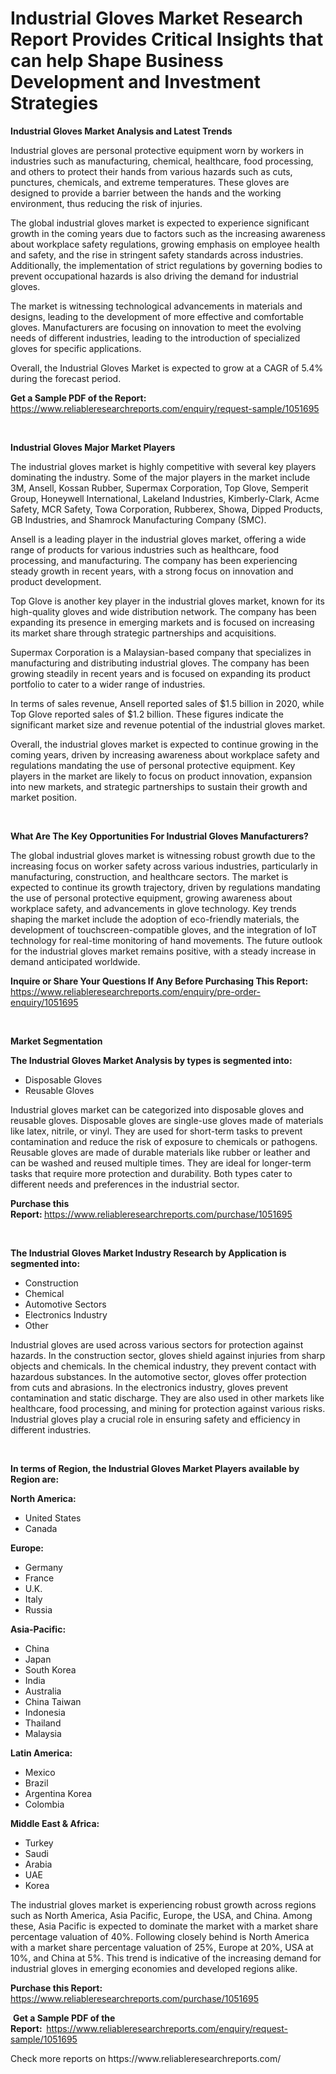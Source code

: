 <p><h1>Industrial Gloves Market Research Report Provides Critical Insights that can help Shape Business Development and Investment Strategies</h1></p><p><strong>Industrial Gloves Market Analysis and Latest Trends</strong></p>
<p><p>Industrial gloves are personal protective equipment worn by workers in industries such as manufacturing, chemical, healthcare, food processing, and others to protect their hands from various hazards such as cuts, punctures, chemicals, and extreme temperatures. These gloves are designed to provide a barrier between the hands and the working environment, thus reducing the risk of injuries.</p><p>The global industrial gloves market is expected to experience significant growth in the coming years due to factors such as the increasing awareness about workplace safety regulations, growing emphasis on employee health and safety, and the rise in stringent safety standards across industries. Additionally, the implementation of strict regulations by governing bodies to prevent occupational hazards is also driving the demand for industrial gloves.</p><p>The market is witnessing technological advancements in materials and designs, leading to the development of more effective and comfortable gloves. Manufacturers are focusing on innovation to meet the evolving needs of different industries, leading to the introduction of specialized gloves for specific applications.</p><p>Overall, the Industrial Gloves Market is expected to grow at a CAGR of 5.4% during the forecast period.</p></p>
<p><strong>Get a Sample PDF of the Report:&nbsp;</strong> <a href="https://www.reliableresearchreports.com/enquiry/request-sample/1051695">https://www.reliableresearchreports.com/enquiry/request-sample/1051695</a></p>
<p>&nbsp;</p>
<p><strong>Industrial Gloves Major Market Players</strong></p>
<p><p>The industrial gloves market is highly competitive with several key players dominating the industry. Some of the major players in the market include 3M, Ansell, Kossan Rubber, Supermax Corporation, Top Glove, Semperit Group, Honeywell International, Lakeland Industries, Kimberly-Clark, Acme Safety, MCR Safety, Towa Corporation, Rubberex, Showa, Dipped Products, GB Industries, and Shamrock Manufacturing Company (SMC).</p><p>Ansell is a leading player in the industrial gloves market, offering a wide range of products for various industries such as healthcare, food processing, and manufacturing. The company has been experiencing steady growth in recent years, with a strong focus on innovation and product development.</p><p>Top Glove is another key player in the industrial gloves market, known for its high-quality gloves and wide distribution network. The company has been expanding its presence in emerging markets and is focused on increasing its market share through strategic partnerships and acquisitions.</p><p>Supermax Corporation is a Malaysian-based company that specializes in manufacturing and distributing industrial gloves. The company has been growing steadily in recent years and is focused on expanding its product portfolio to cater to a wider range of industries.</p><p>In terms of sales revenue, Ansell reported sales of $1.5 billion in 2020, while Top Glove reported sales of $1.2 billion. These figures indicate the significant market size and revenue potential of the industrial gloves market.</p><p>Overall, the industrial gloves market is expected to continue growing in the coming years, driven by increasing awareness about workplace safety and regulations mandating the use of personal protective equipment. Key players in the market are likely to focus on product innovation, expansion into new markets, and strategic partnerships to sustain their growth and market position.</p></p>
<p>&nbsp;</p>
<p><strong>What Are The Key Opportunities For Industrial Gloves Manufacturers?</strong></p>
<p><p>The global industrial gloves market is witnessing robust growth due to the increasing focus on worker safety across various industries, particularly in manufacturing, construction, and healthcare sectors. The market is expected to continue its growth trajectory, driven by regulations mandating the use of personal protective equipment, growing awareness about workplace safety, and advancements in glove technology. Key trends shaping the market include the adoption of eco-friendly materials, the development of touchscreen-compatible gloves, and the integration of IoT technology for real-time monitoring of hand movements. The future outlook for the industrial gloves market remains positive, with a steady increase in demand anticipated worldwide.</p></p>
<p><strong>Inquire or Share Your Questions If Any Before Purchasing This Report:</strong> <a href="https://www.reliableresearchreports.com/enquiry/pre-order-enquiry/1051695">https://www.reliableresearchreports.com/enquiry/pre-order-enquiry/1051695</a></p>
<p>&nbsp;</p>
<p><strong>Market Segmentation</strong></p>
<p><strong>The Industrial Gloves Market Analysis by types is segmented into:</strong></p>
<p><ul><li>Disposable Gloves</li><li>Reusable Gloves</li></ul></p>
<p><p>Industrial gloves market can be categorized into disposable gloves and reusable gloves. Disposable gloves are single-use gloves made of materials like latex, nitrile, or vinyl. They are used for short-term tasks to prevent contamination and reduce the risk of exposure to chemicals or pathogens. Reusable gloves are made of durable materials like rubber or leather and can be washed and reused multiple times. They are ideal for longer-term tasks that require more protection and durability. Both types cater to different needs and preferences in the industrial sector.</p></p>
<p><strong>Purchase this Report:&nbsp;</strong><a href="https://www.reliableresearchreports.com/purchase/1051695">https://www.reliableresearchreports.com/purchase/1051695</a></p>
<p>&nbsp;</p>
<p><strong>The Industrial Gloves Market Industry Research by Application is segmented into:</strong></p>
<p><ul><li>Construction</li><li>Chemical</li><li>Automotive Sectors</li><li>Electronics Industry</li><li>Other</li></ul></p>
<p><p>Industrial gloves are used across various sectors for protection against hazards. In the construction sector, gloves shield against injuries from sharp objects and chemicals. In the chemical industry, they prevent contact with hazardous substances. In the automotive sector, gloves offer protection from cuts and abrasions. In the electronics industry, gloves prevent contamination and static discharge. They are also used in other markets like healthcare, food processing, and mining for protection against various risks. Industrial gloves play a crucial role in ensuring safety and efficiency in different industries.</p></p>
<p>&nbsp;</p>
<p><strong>In terms of Region, the Industrial Gloves Market Players available by Region are:</strong></p>
<p>
    <p> <strong> North America: </strong>
        <ul>
            <li>United States</li>
            <li>Canada</li>
        </ul>
        </p> 
    <p> <strong> Europe: </strong>
        <ul>
            <li>Germany</li>
            <li>France</li>
            <li>U.K.</li>
            <li>Italy</li>
            <li>Russia</li>
        </ul>
        </p> 
    <p> <strong> Asia-Pacific: </strong>
        <ul>
            <li>China</li>
            <li>Japan</li>
            <li>South Korea</li>
            <li>India</li>
            <li>Australia</li>
            <li>China Taiwan</li>
            <li>Indonesia</li>
            <li>Thailand</li>
            <li>Malaysia</li>
        </ul>
        </p> 
    <p> <strong> Latin America: </strong>
        <ul>
            <li>Mexico</li>
            <li>Brazil</li>
            <li>Argentina Korea</li>
            <li>Colombia</li>
        </ul>
        </p> 
    <p> <strong> Middle East & Africa: </strong>
        <ul>
            <li>Turkey</li>
            <li>Saudi</li>
            <li>Arabia</li>
            <li>UAE</li>
            <li>Korea</li>
        </ul>
    </p>
    </p>
<p><p>The industrial gloves market is experiencing robust growth across regions such as North America, Asia Pacific, Europe, the USA, and China. Among these, Asia Pacific is expected to dominate the market with a market share percentage valuation of 40%. Following closely behind is North America with a market share percentage valuation of 25%, Europe at 20%, USA at 10%, and China at 5%. This trend is indicative of the increasing demand for industrial gloves in emerging economies and developed regions alike.</p></p>
<p><strong>Purchase this Report: </strong><a href="https://www.reliableresearchreports.com/purchase/1051695">https://www.reliableresearchreports.com/purchase/1051695</a></p>
<p>&nbsp;<strong>Get a Sample PDF of the Report:&nbsp;&nbsp;</strong><a href="https://www.reliableresearchreports.com/enquiry/request-sample/1051695">https://www.reliableresearchreports.com/enquiry/request-sample/1051695</a></p>
<p><strong></strong></p>
<p>Check more reports on https://www.reliableresearchreports.com/</p>